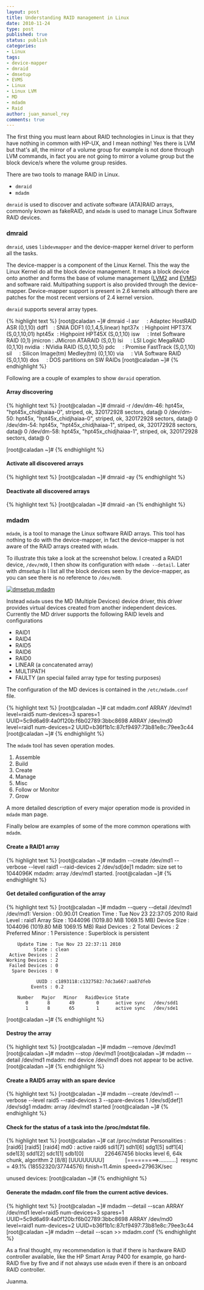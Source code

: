 ```yaml
---
layout: post
title: Understanding RAID management in Linux
date: 2010-11-24
type: post
published: true
status: publish
categories:
- Linux
tags:
- device-mapper
- dmraid
- dmsetup
- EVMS
- Linux
- Linux LVM
- MD
- mdadm
- Raid
author: juan_manuel_rey
comments: true
---
```


The first thing you must learn about RAID technologies in Linux is that they have nothing in common with HP-UX, and I mean nothing! Yes there is LVM but that's all, the mirror of a volume group for example is not done through LVM commands, in fact you are not going to mirror a volume group but the block device/s where the volume group resides.

There are two tools to manage RAID in Linux.

-   `dmraid`
-   `mdadm`

`dmraid` is used to discover and activate software (ATA)RAID arrays, commonly known as fakeRAID, and `mdadm` is used to manage Linux Software RAID devices.

### dmraid

`dmraid`, uses `libdevmapper` and the device-mapper kernel driver to perform all the tasks.

The device-mapper is a component of the Linux Kernel. This the way the Linux Kernel do all the block device management. It maps a block device onto another and forms the base of volume management ([LVM2](http://sources.redhat.com/lvm2/ "LVM2") and [EVMS](http://evms.sourceforge.net/ "EVMS")) and software raid. Multipathing support is also provided through the device-mapper.
Device-mapper support is present in 2.6 kernels although there are patches for the most recent versions of 2.4 kernel version.

`dmraid` supports several array types.

{% highlight text %}
[root@caladan ~]# dmraid -l
asr     : Adaptec HostRAID ASR (0,1,10)
ddf1    : SNIA DDF1 (0,1,4,5,linear)
hpt37x  : Highpoint HPT37X (S,0,1,10,01)
hpt45x  : Highpoint HPT45X (S,0,1,10)
isw     : Intel Software RAID (0,1)
jmicron : JMicron ATARAID (S,0,1)
lsi     : LSI Logic MegaRAID (0,1,10)
nvidia  : NVidia RAID (S,0,1,10,5)
pdc     : Promise FastTrack (S,0,1,10)
sil     : Silicon Image(tm) Medley(tm) (0,1,10)
via     : VIA Software RAID (S,0,1,10)
dos     : DOS partitions on SW RAIDs
[root@caladan ~]#
{% endhighlight %}

Following are a couple of examples to show `dmraid` operation.

#### Array discovering

{% highlight text %}
[root@caladan ~]# dmraid -r
/dev/dm-46: hpt45x, "hpt45x_chidjhaiaa-0", striped, ok, 320172928 sectors, data@ 0
/dev/dm-50: hpt45x, "hpt45x_chidjhaiaa-0", striped, ok, 320172928 sectors, data@ 0
/dev/dm-54: hpt45x, "hpt45x_chidjhaiaa-1", striped, ok, 320172928 sectors, data@ 0
/dev/dm-58: hpt45x, "hpt45x_chidjhaiaa-1", striped, ok, 320172928 sectors, data@ 0

[root@caladan ~]#
{% endhighlight %}

#### Activate all discovered arrays

{% highlight text %}
[root@caladan ~]# dmraid -ay
{% endhighlight %}

#### Deactivate all discovered arrays

{% highlight text %}
[root@caladan ~]# dmraid -an
{% endhighlight %}

### mdadm

`mdadm`, is a tool to manage the Linux software RAID arrays. This tool has nothing to do with the device-mapper, in fact the device-mapper is not aware of the RAID arrays created with `mdadm`.

To illustrate this take a look at the screenshot below. I created a RAID1 device, `/dev/md0`, I then show its configuration with  `mdadm --detail`. Later with *dmsetup ls* I list all the block devices seen by the device-mapper, as you can see there is no reference to `/dev/md0`.

[![](/images/dmsetup-mdadm1.png "dmsetup mdadm")]({{site.url}}/11/dmsetup-mdadm1.png)

Instead `mdadm` uses the MD (Multiple Devices) device driver, this driver provides virtual devices created from another independent devices. Currently the MD driver supports the following RAID levels and configurations

-   RAID1
-   RAID4
-   RAID5
-   RAID6
-   RAID0
-   LINEAR (a concatenated array)
-   MULTIPATH
-   FAULTY (an special failed array type for testing purposes)

The configuration of the MD devices is contained in the `/etc/mdadm.conf` file.

{% highlight text %}
[root@caladan ~]# cat mdadm.conf
ARRAY /dev/md1 level=raid5 num-devices=3 spares=1 UUID=5c9d6a69:4a0f120b:f6b02789:3bbc8698
ARRAY /dev/md0 level=raid1 num-devices=2 UUID=b36f1b1c:87cf9497:73b81e8c:79ee3c44
[root@caladan ~]#
{% endhighlight %}

The `mdadm` tool has seven operation modes.

1.  Assemble
2.  Build
3.  Create
4.  Manage
5.  Misc
6.  Follow or Monitor
7.  Grow

A more detailed description of every major operation mode is provided in `mdadm` man page.

Finally below are examples of some of the more common operations with `mdadm`.

#### Create a RAID1 array

{% highlight text %}
[root@caladan ~]# mdadm --create /dev/md1 --verbose --level raid1 --raid-devices 2 /dev/sd[de]1
mdadm: size set to 1044096K
mdadm: array /dev/md1 started.
[root@caladan ~]#
{% endhighlight %}

#### Get detailed configuration of the array

{% highlight text %}
[root@caladan ~]# mdadm --query --detail /dev/md1
/dev/md1:
            Version : 00.90.01
      Creation Time : Tue Nov 23 22:37:05 2010
         Raid Level : raid1
         Array Size : 1044096 (1019.80 MiB 1069.15 MB)
        Device Size : 1044096 (1019.80 MiB 1069.15 MB)
       Raid Devices : 2
      Total Devices : 2
    Preferred Minor : 1
        Persistence : Superblock is persistent

        Update Time : Tue Nov 23 22:37:11 2010
              State : clean
     Active Devices : 2
    Working Devices : 2
     Failed Devices : 0
      Spare Devices : 0

               UUID : c1893118:c1327582:7dc3a667:aa87dfeb
             Events : 0.2

        Number   Major   Minor   RaidDevice State
           0       8       49        0      active sync   /dev/sdd1
           1       8       65        1      active sync   /dev/sde1
[root@caladan ~]#
{% endhighlight %}

#### Destroy the array

{% highlight text %}
[root@caladan ~]# mdadm --remove /dev/md1
[root@caladan ~]# mdadm --stop /dev/md1
[root@caladan ~]# mdadm --detail /dev/md1
mdadm: md device /dev/md1 does not appear to be active.
[root@caladan ~]#
{% endhighlight %}

#### Create a RAID5 array with an spare device

{% highlight text %}
[root@caladan ~]# mdadm --create /dev/md1 --verbose --level raid5 --raid-devices 3 --spare-devices 1 /dev/sd[def]1 /dev/sdg1
mdadm: array /dev/md1 started
[root@caladan ~]#
{% endhighlight %}

#### Check for the status of a task into the /proc/mdstat file.

{% highlight text %}
[root@caladan ~]# cat /proc/mdstat
Personalities : [raid6] [raid5] [raid4]
md0 : active raid6 sdi1[7] sdh1[6] sdg1[5] sdf1[4] sde1[3] sdd1[2] sdc1[1] sdb1[0]
             226467456 blocks level 6, 64k chunk, algorithm 2 [8/8] [UUUUUUUU]
             [=========>...........]  resync = 49.1% (18552320/37744576) finish=11.4min speed=27963K/sec

unused devices: <none>
[root@caladan ~]#
{% endhighlight %}

#### Generate the mdadm.conf file from the current active devices.

{% highlight text %}
[root@caladan ~]# mdadm --detail --scan
ARRAY /dev/md1 level=raid5 num-devices=3 spares=1 UUID=5c9d6a69:4a0f120b:f6b02789:3bbc8698
ARRAY /dev/md0 level=raid1 num-devices=2 UUID=b36f1b1c:87cf9497:73b81e8c:79ee3c44
[root@caladan ~]# mdadm --detail --scan >> mdadm.conf
{% endhighlight %}

As a final thought, my recommendation is that if there is hardware RAID controller available, like the HP Smart Array P400 for example, go hard-RAID five by five and if not always use `mdadm` even if there is an onboard RAID controller.

Juanma.
